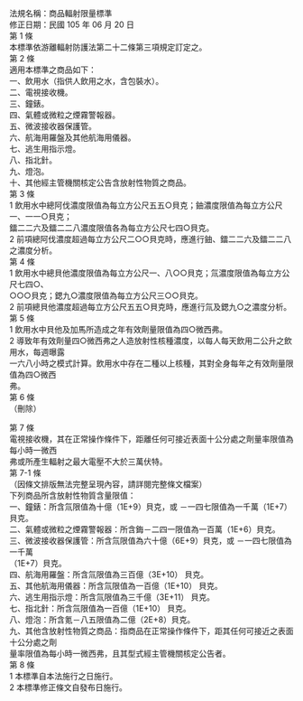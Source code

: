 法規名稱：商品輻射限量標準  
修正日期：民國 105 年 06 月 20 日  
第 1 條  
本標準依游離輻射防護法第二十二條第三項規定訂定之。  
第 2 條  
適用本標準之商品如下：  
一、飲用水（指供人飲用之水，含包裝水）。  
二、電視接收機。  
三、鐘錶。  
四、氣體或微粒之煙霧警報器。  
五、微波接收器保護管。  
六、航海用羅盤及其他航海用儀器。  
七、逃生用指示燈。  
八、指北針。  
九、燈泡。  
十、其他經主管機關核定公告含放射性物質之商品。  
第 3 條  
1 飲用水中總阿伐濃度限值為每立方公尺五五○貝克；鈾濃度限值為每立方公尺一、一一○貝克；  
鐳二二六及鐳二二八濃度限值各為每立方公尺七四○貝克。  
2 前項總阿伐濃度超過每立方公尺二○○貝克時，應進行鈾、鐳二二六及鐳二二八之濃度分析。  
第 4 條  
1 飲用水中總貝他濃度限值為每立方公尺一、八○○貝克；氚濃度限值為每立方公尺七四○、  
○○○貝克；鍶九○濃度限值為每立方公尺三○○貝克。  
2 前項總貝他濃度超過每立方公尺五五○貝克時，應進行氚及鍶九○之濃度分析。  
第 5 條  
1 飲用水中貝他及加馬所造成之年有效劑量限值為四○微西弗。  
2 導致年有效劑量四○微西弗之人造放射性核種濃度，以每人每天飲用二公升之飲用水，每週曝露  
一六八小時之模式計算。飲用水中存在二種以上核種，其對全身每年之有效劑量限值為四○微西  
弗。  
第 6 條  
（刪除）  


第 7 條  
電視接收機，其在正常操作條件下，距離任何可接近表面十公分處之劑量率限值為每小時一微西  
弗或所產生輻射之最大電壓不大於三萬伏特。  
第 7-1 條  
（因條文排版無法完整呈現內容，請詳閱完整條文檔案）  
下列商品所含放射性物質含量限值：  
一、鐘錶：所含氚限值為十億（1E+9）貝克，或 －一四七限值為一千萬（1E+7）貝克。  
二、氣體或微粒之煙霧警報器：所含鋂－二四一限值為一百萬（1E+6）貝克。  
三、微波接收器保護管：所含氚限值為六十億（6E+9）貝克，或 －一四七限值為一千萬  
（1E+7）貝克。  
四、航海用羅盤：所含氚限值為三百億（3E+10） 貝克。  
五、其他航海用儀器：所含氚限值為一百億（1E+10） 貝克。  
六、逃生用指示燈：所含氚限值為三千億（3E+11） 貝克。  
七、指北針：所含氚限值為一百億（1E+10） 貝克。  
八、燈泡：所含氪－八五限值為二億（2E+8）貝克。  
九、其他含放射性物質之商品：指商品在正常操作條件下，距其任何可接近之表面十公分處之劑  
量率限值為每小時一微西弗，且其型式經主管機關核定公告者。  
第 8 條  
1 本標準自本法施行之日施行。  
2 本標準修正條文自發布日施行。  


